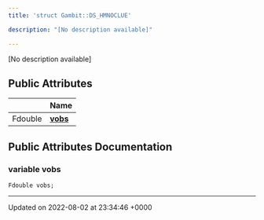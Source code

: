 ```yaml
---
title: 'struct Gambit::DS_HMNOCLUE'

description: "[No description available]"

---
```









[No description available]

## Public Attributes

|                | Name           |
| -------------- | -------------- |
| Fdouble | **[vobs](/documentation/code/colliderbit_development/classes/structgambit_1_1ds__hmnoclue/#variable-vobs)**  |

## Public Attributes Documentation

### variable vobs

```
Fdouble vobs;
```


-------------------------------

Updated on 2022-08-02 at 23:34:46 +0000